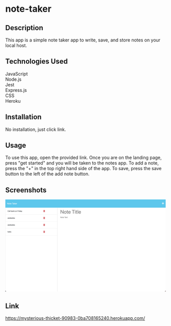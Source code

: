 # note-taker

## Description
This app is a simple note taker app to write, save, and store notes on your local host.

## Technologies Used

JavaScript <br>
Node.js <br>
Jest <br>
Express.js <br>
CSS <br>
Heroku <br>

## Installation

No installation, just click link.

## Usage

To use this app, open the provided link. Once you are on the landing page, press "get started" and you will be taken to the notes app. To add a note, press the "+" in the top right hand side of the app. To save, press the save button to the left of the add note button.

## Screenshots

![screenshot of app](public/assets/images/screenshot.png)

## Link

https://mysterious-thicket-90983-0ba708165240.herokuapp.com/